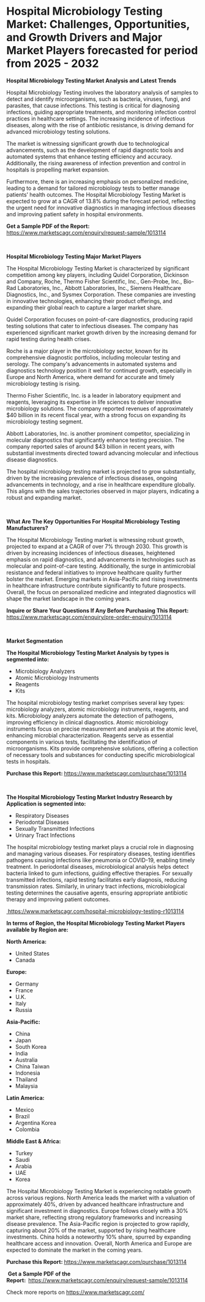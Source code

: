 <p><h1>Hospital Microbiology Testing Market: Challenges, Opportunities, and Growth Drivers and Major Market Players forecasted for period from 2025 - 2032</h1></p><p><strong>Hospital Microbiology Testing Market Analysis and Latest Trends</strong></p>
<p><p>Hospital Microbiology Testing involves the laboratory analysis of samples to detect and identify microorganisms, such as bacteria, viruses, fungi, and parasites, that cause infections. This testing is critical for diagnosing infections, guiding appropriate treatments, and monitoring infection control practices in healthcare settings. The increasing incidence of infectious diseases, along with the rise of antibiotic resistance, is driving demand for advanced microbiology testing solutions. </p><p>The market is witnessing significant growth due to technological advancements, such as the development of rapid diagnostic tools and automated systems that enhance testing efficiency and accuracy. Additionally, the rising awareness of infection prevention and control in hospitals is propelling market expansion. </p><p>Furthermore, there is an increasing emphasis on personalized medicine, leading to a demand for tailored microbiology tests to better manage patients’ health outcomes. The Hospital Microbiology Testing Market is expected to grow at a CAGR of 13.8% during the forecast period, reflecting the urgent need for innovative diagnostics in managing infectious diseases and improving patient safety in hospital environments.</p></p>
<p><strong>Get a Sample PDF of the Report:&nbsp;</strong> <a href="https://www.marketscagr.com/enquiry/request-sample/1013114?utm_campaign=2116&utm_medium=2&utm_source=Github&utm_content=ia&utm_term=06032025&utm_id=hospital-microbiology-testing">https://www.marketscagr.com/enquiry/request-sample/1013114</a></p>
<p>&nbsp;</p>
<p><strong>Hospital Microbiology Testing Major Market Players</strong></p>
<p><p>The Hospital Microbiology Testing Market is characterized by significant competition among key players, including Quidel Corporation, Dickinson and Company, Roche, Thermo Fisher Scientific, Inc., Gen-Probe, Inc., Bio-Rad Laboratories, Inc., Abbott Laboratories, Inc., Siemens Healthcare Diagnostics, Inc., and Sysmex Corporation. These companies are investing in innovative technologies, enhancing their product offerings, and expanding their global reach to capture a larger market share.</p><p>Quidel Corporation focuses on point-of-care diagnostics, producing rapid testing solutions that cater to infectious diseases. The company has experienced significant market growth driven by the increasing demand for rapid testing during health crises. </p><p>Roche is a major player in the microbiology sector, known for its comprehensive diagnostic portfolios, including molecular testing and serology. The company's advancements in automated systems and diagnostics technology position it well for continued growth, especially in Europe and North America, where demand for accurate and timely microbiology testing is rising.</p><p>Thermo Fisher Scientific, Inc. is a leader in laboratory equipment and reagents, leveraging its expertise in life sciences to deliver innovative microbiology solutions. The company reported revenues of approximately $40 billion in its recent fiscal year, with a strong focus on expanding its microbiology testing segment. </p><p>Abbott Laboratories, Inc. is another prominent competitor, specializing in molecular diagnostics that significantly enhance testing precision. The company reported sales of around $43 billion in recent years, with substantial investments directed toward advancing molecular and infectious disease diagnostics.</p><p>The hospital microbiology testing market is projected to grow substantially, driven by the increasing prevalence of infectious diseases, ongoing advancements in technology, and a rise in healthcare expenditure globally. This aligns with the sales trajectories observed in major players, indicating a robust and expanding market.</p></p>
<p>&nbsp;</p>
<p><strong>What Are The Key Opportunities For Hospital Microbiology Testing Manufacturers?</strong></p>
<p><p>The Hospital Microbiology Testing market is witnessing robust growth, projected to expand at a CAGR of over 7% through 2030. This growth is driven by increasing incidences of infectious diseases, heightened emphasis on rapid diagnostics, and advancements in technologies such as molecular and point-of-care testing. Additionally, the surge in antimicrobial resistance and federal initiatives to improve healthcare quality further bolster the market. Emerging markets in Asia-Pacific and rising investments in healthcare infrastructure contribute significantly to future prospects. Overall, the focus on personalized medicine and integrated diagnostics will shape the market landscape in the coming years.</p></p>
<p><strong>Inquire or Share Your Questions If Any Before Purchasing This Report:</strong> <a href="https://www.marketscagr.com/enquiry/pre-order-enquiry/1013114?utm_campaign=2116&utm_medium=2&utm_source=Github&utm_content=ia&utm_term=06032025&utm_id=hospital-microbiology-testing">https://www.marketscagr.com/enquiry/pre-order-enquiry/1013114</a></p>
<p>&nbsp;</p>
<p><strong>Market Segmentation</strong></p>
<p><strong>The Hospital Microbiology Testing Market Analysis by types is segmented into:</strong></p>
<p><ul><li>Microbiology Analyzers</li><li>Atomic Microbiology Instruments</li><li>Reagents</li><li>Kits</li></ul></p>
<p><p>The hospital microbiology testing market comprises several key types: microbiology analyzers, atomic microbiology instruments, reagents, and kits. Microbiology analyzers automate the detection of pathogens, improving efficiency in clinical diagnostics. Atomic microbiology instruments focus on precise measurement and analysis at the atomic level, enhancing microbial characterization. Reagents serve as essential components in various tests, facilitating the identification of microorganisms. Kits provide comprehensive solutions, offering a collection of necessary tools and substances for conducting specific microbiological tests in hospitals.</p></p>
<p><strong>Purchase this Report:&nbsp;</strong><a href="https://www.marketscagr.com/purchase/1013114?utm_campaign=2116&utm_medium=2&utm_source=Github&utm_content=ia&utm_term=06032025&utm_id=hospital-microbiology-testing">https://www.marketscagr.com/purchase/1013114</a></p>
<p>&nbsp;</p>
<p><strong>The Hospital Microbiology Testing Market Industry Research by Application is segmented into:</strong></p>
<p><ul><li>Respiratory Diseases</li><li>Periodontal Diseases</li><li>Sexually Transmitted Infections</li><li>Urinary Tract Infections</li></ul></p>
<p><p>The hospital microbiology testing market plays a crucial role in diagnosing and managing various diseases. For respiratory diseases, testing identifies pathogens causing infections like pneumonia or COVID-19, enabling timely treatment. In periodontal diseases, microbiological analysis helps detect bacteria linked to gum infections, guiding effective therapies. For sexually transmitted infections, rapid testing facilitates early diagnosis, reducing transmission rates. Similarly, in urinary tract infections, microbiological testing determines the causative agents, ensuring appropriate antibiotic therapy and improving patient outcomes.</p></p>
<p><a href="https://www.marketscagr.com/hospital-microbiology-testing-r1013114?utm_campaign=2116&utm_medium=2&utm_source=Github&utm_content=ia&utm_term=06032025&utm_id=hospital-microbiology-testing">&nbsp;https://www.marketscagr.com/hospital-microbiology-testing-r1013114</a></p>
<p><strong>In terms of Region, the Hospital Microbiology Testing Market Players available by Region are:</strong></p>
<p>
    <p> <strong> North America: </strong>
        <ul>
            <li>United States</li>
            <li>Canada</li>
        </ul>
        </p> 
    <p> <strong> Europe: </strong>
        <ul>
            <li>Germany</li>
            <li>France</li>
            <li>U.K.</li>
            <li>Italy</li>
            <li>Russia</li>
        </ul>
        </p> 
    <p> <strong> Asia-Pacific: </strong>
        <ul>
            <li>China</li>
            <li>Japan</li>
            <li>South Korea</li>
            <li>India</li>
            <li>Australia</li>
            <li>China Taiwan</li>
            <li>Indonesia</li>
            <li>Thailand</li>
            <li>Malaysia</li>
        </ul>
        </p> 
    <p> <strong> Latin America: </strong>
        <ul>
            <li>Mexico</li>
            <li>Brazil</li>
            <li>Argentina Korea</li>
            <li>Colombia</li>
        </ul>
        </p> 
    <p> <strong> Middle East & Africa: </strong>
        <ul>
            <li>Turkey</li>
            <li>Saudi</li>
            <li>Arabia</li>
            <li>UAE</li>
            <li>Korea</li>
        </ul>
    </p>
    </p>
<p><p>The Hospital Microbiology Testing Market is experiencing notable growth across various regions. North America leads the market with a valuation of approximately 40%, driven by advanced healthcare infrastructure and significant investment in diagnostics. Europe follows closely with a 30% market share, reflecting strong regulatory frameworks and increasing disease prevalence. The Asia-Pacific region is projected to grow rapidly, capturing about 20% of the market, supported by rising healthcare investments. China holds a noteworthy 10% share, spurred by expanding healthcare access and innovation. Overall, North America and Europe are expected to dominate the market in the coming years.</p></p>
<p><strong>Purchase this Report: </strong><a href="https://www.marketscagr.com/purchase/1013114?utm_campaign=2116&utm_medium=2&utm_source=Github&utm_content=ia&utm_term=06032025&utm_id=hospital-microbiology-testing">https://www.marketscagr.com/purchase/1013114</a></p>
<p>&nbsp;<strong>Get a Sample PDF of the Report:&nbsp;&nbsp;</strong><a href="https://www.marketscagr.com/enquiry/request-sample/1013114?utm_campaign=2116&utm_medium=2&utm_source=Github&utm_content=ia&utm_term=06032025&utm_id=hospital-microbiology-testing">https://www.marketscagr.com/enquiry/request-sample/1013114</a></p>
<p><strong></strong></p>
<p>Check more reports on <a href="https://www.marketscagr.com/?utm_campaign=2116&utm_medium=2&utm_source=Github&utm_content=ia&utm_term=06032025&utm_id=hospital-microbiology-testing">https://www.marketscagr.com/</a></p>